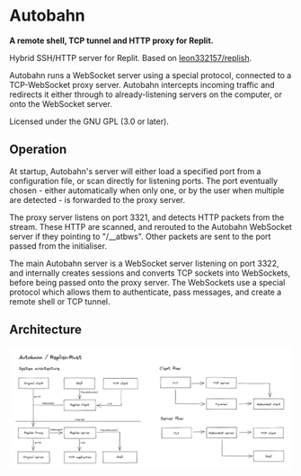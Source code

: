 # Autobahn

**A remote shell, TCP tunnel and HTTP proxy for Replit.**

Hybrid SSH/HTTP server for Replit. Based on [leon332157/replish](https://github.com/leon332157/replish).

Autobahn runs a WebSocket server using a special protocol, connected to a TCP-WebSocket proxy server. Autobahn intercepts incoming traffic and redirects it either through to already-listening servers on the computer, or onto the WebSocket server.

Licensed under the GNU GPL (3.0 or later).

## Operation

At startup, Autobahn's server will either load a specified port from a configuration file, or scan directly for listening ports. The port eventually chosen - either automatically when only one, or by the user when multiple are detected - is forwarded to the proxy server.

The proxy server listens on port 3321, and detects HTTP packets from the stream. These HTTP are scanned, and rerouted to the Autobahn WebSocket server if they pointing to "/__atbws". Other packets are sent to the port passed from the initialiser.

The main Autobahn server is a WebSocket server listening on port 3322, and internally creates sessions and converts TCP sockets into WebSockets, before being passed onto the proxy server. The WebSockets use a special protocol which allows them to authenticate, pass messages, and create a remote shell or TCP tunnel.

## Architecture

![System architecture diagram](assets/atb-arch.png)
